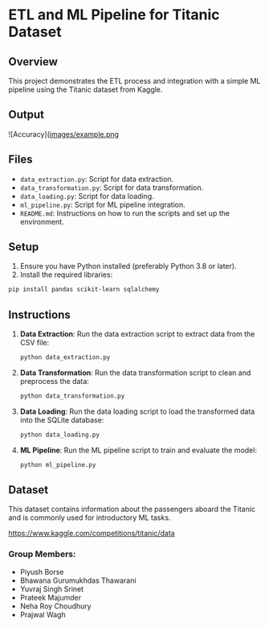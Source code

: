 
# ETL and ML Pipeline for Titanic Dataset

## Overview

This project demonstrates the ETL process and integration with a simple ML pipeline using the Titanic dataset from Kaggle.

## Output

![Accuracy]([images/example.png](https://github.com/prateekmaj21/Titanic_ETL_ML/blob/main/Output1.jpg])

## Files

- `data_extraction.py`: Script for data extraction.
- `data_transformation.py`: Script for data transformation.
- `data_loading.py`: Script for data loading.
- `ml_pipeline.py`: Script for ML pipeline integration.
- `README.md`: Instructions on how to run the scripts and set up the environment.

## Setup

1. Ensure you have Python installed (preferably Python 3.8 or later).
2. Install the required libraries:

```sh
pip install pandas scikit-learn sqlalchemy
```

## Instructions

1. **Data Extraction**:
   Run the data extraction script to extract data from the CSV file:
   ```sh
   python data_extraction.py
   ```

2. **Data Transformation**:
   Run the data transformation script to clean and preprocess the data:
   ```sh
   python data_transformation.py
   ```

3. **Data Loading**:
   Run the data loading script to load the transformed data into the SQLite database:
   ```sh
   python data_loading.py
   ```

4. **ML Pipeline**:
   Run the ML pipeline script to train and evaluate the model:
   ```sh
   python ml_pipeline.py
   ```

## Dataset

This dataset contains information about the passengers aboard the Titanic and is commonly used for introductory ML tasks.

https://www.kaggle.com/competitions/titanic/data

### Group Members:

- Piyush Borse
- Bhawana Gurumukhdas Thawarani
- Yuvraj Singh Srinet 
- Prateek Majumder
- Neha Roy Choudhury
- Prajwal Wagh

        
